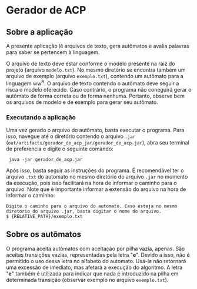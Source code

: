 # Gerador de ACP

## Sobre a aplicação

A presente aplicação lê arquivos de texto, gera autômatos 
e avalia palavras para saber se pertencem à linguagem.

O arquivo de texto deve estar conforme o modelo presente 
na raiz do projeto (arquivo `modelo.txt`). No mesmo diretório
se encontra também um arquivo de exemplo (arquivo `exemplo.txt`), contendo um
autômato para a linguagem ww<sup>R</sup>. O arquivo de texto
contendo o autômato deve seguir a risca o modelo oferecido.
Caso contrário, o programa não coneguirá gerar o autômato de
forma correta ou de forma nenhuma. Portanto, observe bem os 
arquivos de modelo e de exemplo para gerar seu autômato.

### Executando a aplicação

Uma vez gerado o arquivo do autômato, basta executar o programa.
Para isso, navegue até o diretório contendo o arquivo `.jar` (`out/artifacts/gerador_de_acp_jar/gerador_de_acp.jar`),
abra seu terminal de preferencia e digite o seguinte comando:
```
 java -jar gerador_de_acp.jar
```
Após isso, basta seguir as instruções do programa. É recomendável ter o arquivo `.txt` do automato
no mesmo diretório do arquivo `.jar` no momento da execução, pois isso facilitará
na hora de informar o caminho para o arquivo. Note que é importante informar a extensão do arquivo na hora de informar o caminho:

```
Digite o caminho para o arquivo do automato. Caso esteja no mesmo diretorio do arquivo .jar, basta digitar o nome do arquivo.
$ {RELATIVE_PATH}/exemplo.txt
```

## Sobre os autômatos

O programa aceita autômatos com aceitação por pilha vazia, apenas. São aceitas transições vazias,
representadas pela letra "**e**". Devido a isso, não é permitido o uso dessa letra no alfabeto do 
automato. Usá-la não retornará uma excessão de imediato, mas afetará a execução do algoritmo.
A letra "**e**" também é utilizada para indicar que nada é introduzido na pilha em determinada
transição (observar exemplo no arquivo `exemplo.txt`).
